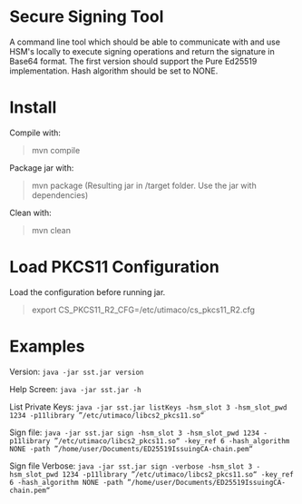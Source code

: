 # Secure Signing Tool
A command line tool which should be able to communicate with and use HSM's locally to execute signing operations and return the signature in Base64 format. The first version should support the Pure Ed25519 implementation. Hash algorithm should be set to NONE.

# Install
Compile with:
> mvn compile

Package jar with:
> mvn package
(Resulting jar in /target folder. Use the jar with dependencies)

Clean with:
> mvn clean

# Load PKCS11 Configuration
Load the configuration before running jar.
> export CS_PKCS11_R2_CFG=/etc/utimaco/cs_pkcs11_R2.cfg

# Examples
Version:
```java -jar sst.jar version```

Help Screen:
```java -jar sst.jar -h```

List Private Keys:
```java -jar sst.jar listKeys -hsm_slot 3 -hsm_slot_pwd 1234 -p11library ”/etc/utimaco/libcs2_pkcs11.so“```

Sign file:
```java -jar sst.jar sign -hsm_slot 3 -hsm_slot_pwd 1234 -p11library ”/etc/utimaco/libcs2_pkcs11.so“ -key_ref 6 -hash_algorithm NONE -path ”/home/user/Documents/ED25519IssuingCA-chain.pem“```

Sign file Verbose:
```java -jar sst.jar sign -verbose -hsm_slot 3 -hsm_slot_pwd 1234 -p11library ”/etc/utimaco/libcs2_pkcs11.so“ -key_ref 6 -hash_algorithm NONE -path ”/home/user/Documents/ED25519IssuingCA-chain.pem“```
